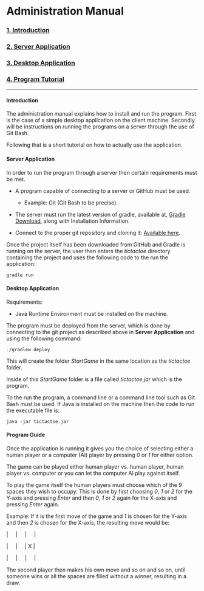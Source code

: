 # Administration Manual
### [1. Introduction](#Introduction)
### [2. Server Application](#ServerApplication)
### [3. Desktop Application](#DesktopApplication)
### [4. Program Tutorial](#ProgramTutorial)


-----
#### Introduction <a id="Introduction"></a>
The administration manual explains how to install and run the program. First is the case of a simple desktop application on the client machine. Secondly will be instructions on running the programs on a server through the use of Git Bash.

Following that is a short tutorial on how to actually use the application.

#### Server Application <a id="ServerApplication"></a>

In order to run the program through a server then certain requirements must be met.
- A program capable of connecting to a server or GitHub must be used.
	- Example: Git (Git Bash to be precise).

- The server must run the latest version of gradle, available at, [Gradle Download](https://gradle.org/gradle-download/), along with Installation Information.

- Connect to the proper git repository and cloning it: [Available here](https://github.com/GengnirUt/tictactoe).

Once the project itself has been downloaded from GitHub and Gradle is running on the server, the user then enters the *tictactoe* directory containing the project and uses the following code to the run the application:

`gradle run`

#### Desktop Application <a id="DesktopApplication"></a>

Requirements:
- Java Runtime Environment must be installed on the machine.

The program must be deployed from the server, which is done by connecting to the git project as described above in **Server Application** and using the following command:

`./gradlew deploy`

This will create the folder *StartGame* in the same location as the *tictactoe* folder.

Inside of this *StartGame* folder is a file called *tictactoe.jar* which is the program.

To the run the program, a command line or a command line tool such as Git Bash must be used.
If Java is installed on the machine then the code to run the executable file is:

`java -jar tictactoe.jar`

#### Program Guide <a id="ProgramTutorial"></a>

Once the application is running it gives you the choice of selecting either a human player or a computer (AI) player by pressing *0* or *1* for either option.

The game can be played either human player vs. human player, human player vs. computer or you can let the computer AI play against itself.

To play the game itself the human players must choose which of the 9 spaces they wish to occupy. This is done by first choosing *0*, *1* or *2* for the Y-axis and pressing *Enter* and then *0*, *1* or *2* again for the X-axis and pressing *Enter* again.

Example: If it is the first move of the game and *1* is chosen for the Y-axis and then *2* is chosen for the X-axis, the resulting move would be:

|  &nbsp;&nbsp;&nbsp;  |  &nbsp;&nbsp;&nbsp;  |  &nbsp;&nbsp;&nbsp;  |

|  &nbsp;&nbsp;&nbsp;  |  &nbsp;&nbsp;&nbsp;  |  X  |

|  &nbsp;&nbsp;&nbsp;  |  &nbsp;&nbsp;&nbsp;  |  &nbsp;&nbsp;&nbsp;  |

The second player then makes his own move and so on and so on, until someone wins or all the spaces are filled without a winner, resulting in a draw.
